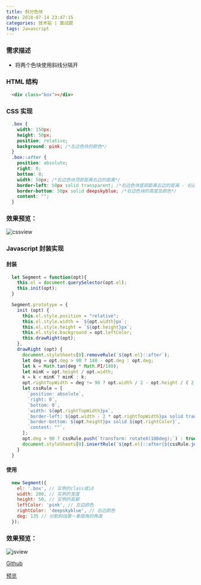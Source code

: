 ```yaml
---
title: 斜分色块
date: 2018-07-14 23:47:15
categories: 技术贴 | 面试题
tags: Javascript
---
```


### 需求描述

  - 将两个色块使用斜线分隔开

### HTML 结构

```html
  <div class="box"></div>
```

### CSS 实现

```css
  .box {
    width: 150px;
    height: 50px;
    position: relative;
    background: pink; /*左边色块的颜色*/
  }
  .box::after {
    position: absolute;
    right: 0;     
    bottom: 0;
    width: 50px; /*右边色块顶部距离右边的距离*/
    border-left: 50px solid transparent; /*右边色块底部距离右边的距离 - 右边色块顶部距离右边的距离*/
    border-bottom: 50px solid deepskyblue; /*右边色块的高度及颜色*/
    content: "";      
  }
```
### 效果预览：

![cssview](https://pub.tangyuan.space/asset/blogthumbnail/Oblique-color-block/cssView.png)

### Javascript 封装实现

#### 封装
```javascript
  let Segment = function(opt){
    this.el = document.querySelector(opt.el);
    this.init(opt);
  }

  Segment.prototype = {
    init (opt) {
      this.el.style.position = "relative";    
      this.el.style.width = `${opt.width}px`;
      this.el.style.height = `${opt.height}px`;
      this.el.style.background = opt.leftColor;
      this.drawRight(opt);
    },
    drawRight (opt) {
      document.styleSheets[0].removeRule(`${opt.el}::after`);
      let deg = opt.deg > 90 ? 180 - opt.deg : opt.deg;
      let k = Math.tan(deg * Math.PI/180);  
      let minK = opt.height / opt.width;
      k = k < minK ? minK : k;    
      opt.rightTopWidth = deg != 90 ? opt.width / 2 - opt.height / ( 2 * k) : opt.width / 2;
      let cssRule = [
        `position: absolute`,
        `right: 0`,
        `bottom: 0`,
        `width: ${opt.rightTopWidth}px`,
        `border-left: ${opt.width - 2 * opt.rightTopWidth}px solid transparent`,
        `border-bottom: ${opt.height}px solid ${opt.rightColor}`,
        `content: ""`,
      ];
      opt.deg > 90 ? cssRule.push(`transform: rotateX(180deg);`) : true;
      document.styleSheets[0].insertRule(`${opt.el}::after{${cssRule.join(';')}}`, 0);
    }
  }
```

#### 使用

```javascript
  new Segment({
    el: '.box', // 实例的class或id
    width: 200, // 实例的宽度
    height: 50, // 实例的高都
    leftColor: 'pink', // 左边颜色
    rightColor: 'deepskyblue', // 右边颜色
    deg: 135 // 分割斜线第一象限角的角度
  });
```

### 效果预览：

![jsview](https://pub.tangyuan.space/asset/blogthumbnail/Oblique-color-block/jsView.png)

[Github](https://github.com/w-xuefeng/O-ColorBlock)

[预览](https://w-xuefeng.github.io/O-ColorBlock/)



